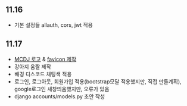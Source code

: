 ## 11.16
- 기본 설정들 allauth, cors, jwt 적용   
## 11.17
- [MCDJ 로고](https://www.wix.com/logo/maker/esh/zoe-templates?companyName=mcdj&industry=%7B%22industry%22%3A%22dd%22%2C%22isCustom%22%3Atrue%7D&tags=dynamic%2Cfun%2Ccreative&logoPurpose=website&tid=3ba5f5c3-f513-482c-80fe-7f9a2bb19d96&referralAdditionalInfo=arenaSplitPage) & [favicon 제작](https://realfavicongenerator.net/)   
- 강아지 움짤 제작   
- 배경 디스코드 채팅색 적용   
- 로그인, 로그아웃, 회원가입 적용(bootstrap모달 적용했지만, 직접 만들계획), google로그인 새창띄움했지만, 오류가 있음   
- django accounts/models.py 초안 작성   